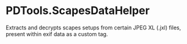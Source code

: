 # PDTools.ScapesDataHelper

Extracts and decrypts scapes setups from certain JPEG XL (.jxl) files, present within exif data as a custom tag.